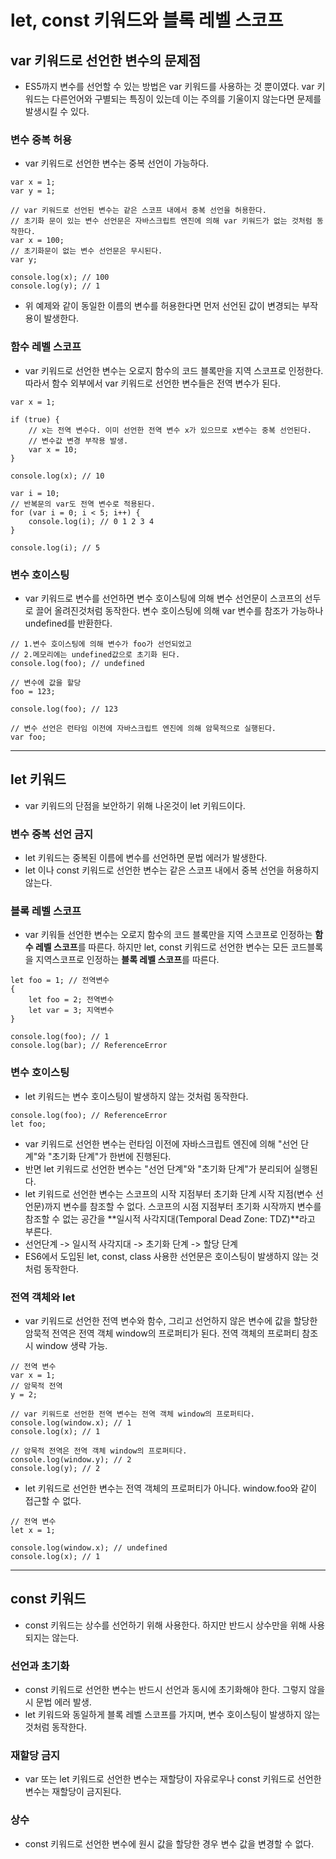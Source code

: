 # let, const 키워드와 블록 레벨 스코프

## var 키워드로 선언한 변수의 문제점

- ES5까지 변수를 선언할 수 있는 방법은 var 키워드를 사용하는 것 뿐이였다.
  var 키워드는 다른언어와 구별되는 특징이 있는데 이는 주의를 기울이지 않는다면 문제를
  발생시킬 수 있다.

### 변수 중복 허용

- var 키워드로 선언한 변수는 중복 선언이 가능하다.
```
var x = 1;
var y = 1;

// var 키워드로 선언된 변수는 같은 스코프 내에서 중복 선언을 허용한다.
// 초기화 문이 있는 변수 선언문은 자바스크립트 엔진에 의해 var 키워드가 없는 것처럼 동작한다.
var x = 100;
// 초기화문이 없는 변수 선언문은 무시된다.
var y;

console.log(x); // 100
console.log(y); // 1
```
- 위 예제와 같이 동일한 이름의 변수를 허용한다면 먼저 선언된 값이 변경되는 부작용이 발생한다.

### 함수 레벨 스코프

- var 키워드로 선언한 변수는 오로지 함수의 코드 블록만을 지역 스코프로 인정한다. 따라서 함수
  외부에서 var 키워드로 선언한 변수들은 전역 변수가 된다.
```
var x = 1;

if (true) {
    // x는 전역 변수다. 이미 선언한 전역 변수 x가 있으므로 x변수는 중복 선언된다.
    // 변수값 변경 부작용 발생.
    var x = 10;
}

console.log(x); // 10
```
```
var i = 10;
// 반복문의 var도 전역 변수로 적용된다.
for (var i = 0; i < 5; i++) {
    console.log(i); // 0 1 2 3 4
}

console.log(i); // 5
```
### 변수 호이스팅

- var 키워드로 변수를 선언하면 변수 호이스팅에 의해 변수 선언문이 스코프의 선두로 끌어 올려진것처럼
  동작한다. 변수 호이스팅에 의해 var 변수를 참조가 가능하나 undefined를 반환한다.

```
// 1.변수 호이스팅에 의해 변수가 foo가 선언되었고
// 2.메모리에는 undefined값으로 초기화 된다.
console.log(foo); // undefined

// 변수에 값을 할당
foo = 123;

console.log(foo); // 123

// 변수 선언은 런타임 이전에 자바스크립트 엔진에 의해 암묵적으로 실행된다.
var foo;
```
<hr>

## let 키워드
- var 키워드의 단점을 보안하기 위해 나온것이 let 키워드이다.

### 변수 중복 선언 금지

- let 키워드는 중복된 이름에 변수를 선언하면 문법 에러가 발생한다.
- let 이나 const 키워드로 선언한 변수는 같은 스코프 내에서 중복 선언을 허용하지 않는다.

### 블록 레벨 스코프

- var 키워들 선언한 변수는 오로지 함수의 코드 블록만을 지역 스코프로 인정하는 **함수 레벨 스코프**를 따른다.
  하지만 let, const 키워드로 선언한 변수는 모든 코드블록을 지역스코프로 인정하는 **블록 레벨 스코프**를 따른다.
```
let foo = 1; // 전역변수
{
    let foo = 2; 전역변수
    let var = 3; 지역변수
}

console.log(foo); // 1
console.log(bar); // ReferenceError
```

### 변수 호이스팅

- let 키워드는 변수 호이스팅이 발생하지 않는 것처럼 동작한다.
```
console.log(foo); // ReferenceError
let foo;
```

- var 키워드로 선언한 변수는 런타임 이전에 자바스크립트 엔진에 의해 "선언 단계"와 "초기화 단계"가 한번에 진행된다.
- 반면 let 키워드로 선언한 변수는 "선언 단계"와 "초기화 단계"가 분리되어 실행된다.
- let 키워드로 선언한 변수는 스코프의 시작 지점부터 초기화 단계 시작 지점(변수 선언문)까지 변수를
  참조할 수 없다. 스코프의 시점 지점부터 초기화 시작까지 변수를 참조할 수 없는 공간을
  **일시적 사각지대(Temporal Dead Zone: TDZ)**라고 부른다.
- 선언단계 -> 일시적 사각지대 -> 초기화 단계 -> 할당 단계
- ES6에서 도입된 let, const, class 사용한 선언문은 호이스팅이 발생하지 않는 것처럼 동작한다.

### 전역 객체와 let

- var 키워드로 선언한 전역 변수와 함수, 그리고 선언하지 않은 변수에 값을 할당한 암묵적
  전역은 전역 객체 window의 프로퍼티가 된다. 전역 객체의 프로퍼티 참조시 window 생략 가능.
```
// 전역 변수
var x = 1;
// 암묵적 전역
y = 2;

// var 키워드로 선언한 전역 변수는 전역 객체 window의 프로퍼티다.
console.log(window.x); // 1
console.log(x); // 1

// 암묵적 전역은 전역 객체 window의 프로퍼티다.
console.log(window.y); // 2
console.log(y); // 2
```
- let 키워드로 선언한 변수는 전역 객체의 프로퍼티가 아니다. window.foo와 같이 접근할 수 없다.
```
// 전역 변수
let x = 1;

console.log(window.x); // undefined
console.log(x); // 1
```
<hr>

## const 키워드

- const 키워드는 상수를 선언하기 위해 사용한다. 하지만 반드시 상수만을 위해 사용되지는 않는다.

### 선언과 초기화
- const 키워드로 선언한 변수는 반드시 선언과 동시에 초기화해야 한다. 그렇지 않을 시 문법 에러 발생.
- let 키워드와 동일하게 블록 레벨 스코프를 가지며, 변수 호이스팅이 발생하지 않는 것처럼 동작한다.

### 재할당 금지

- var 또는 let 키워드로 선언한 변수는 재할당이 자유로우나 const 키워드로 선언한 변수는 재할당이 금지된다.

### 상수

- const 키워드로 선언한 변수에 원시 값을 할당한 경우 변수 값을 변경할 수 없다. 
